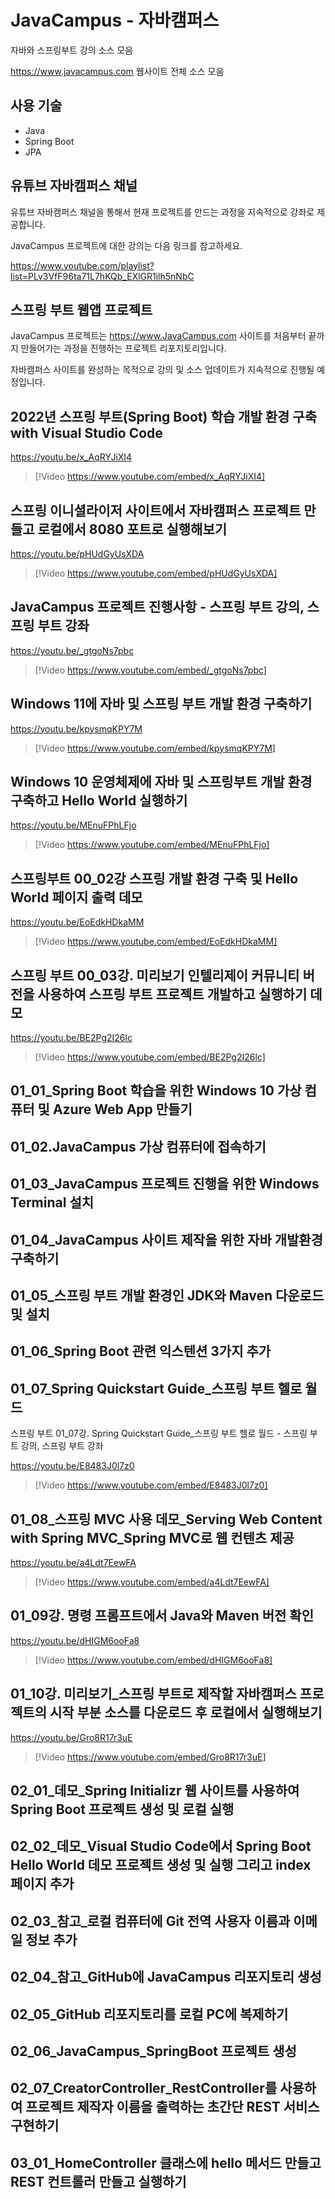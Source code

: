 # JavaCampus - 자바캠퍼스 

자바와 스프링부트 강의 소스 모음 

https://www.javacampus.com 웹사이트 전체 소스 모음

## 사용 기술

* Java
* Spring Boot
* JPA

## 유튜브 자바캠퍼스 채널

유튜브 자바캠퍼스 채널을 통해서 현재 프로젝트를 만드는 과정을 지속적으로 강좌로 제공합니다.

JavaCampus 프로젝트에 대한 강의는 다음 링크를 참고하세요.

https://www.youtube.com/playlist?list=PLv3VfF96ta71L7hKQb_EXlGR1ilh5nNbC

## 스프링 부트 웹앱 프로젝트

JavaCampus 프로젝트는 https://www.JavaCampus.com 사이트를 처음부터 끝까지 만들어가는 과정을 진행하는 프로젝트 리포지토리입니다.

자바캠퍼스 사이트를 완성하는 목적으로 강의 및 소스 업데이트가 지속적으로 진행될 예정입니다.


## 2022년 스프링 부트(Spring Boot) 학습 개발 환경 구축 with Visual Studio Code

https://youtu.be/x_AqRYJiXI4

> [!Video https://www.youtube.com/embed/x_AqRYJiXI4]


## 스프링 이니셜라이저 사이트에서 자바캠퍼스 프로젝트 만들고 로컬에서 8080 포트로 실행해보기

https://youtu.be/pHUdGyUsXDA

> [!Video https://www.youtube.com/embed/pHUdGyUsXDA]


## JavaCampus 프로젝트 진행사항 - 스프링 부트 강의, 스프링 부트 강좌

https://youtu.be/_gtgoNs7pbc

> [!Video https://www.youtube.com/embed/_gtgoNs7pbc]


## Windows 11에 자바 및 스프링 부트 개발 환경 구축하기

https://youtu.be/kpysmqKPY7M

> [!Video https://www.youtube.com/embed/kpysmqKPY7M]


## Windows 10 운영체제에 자바 및 스프링부트 개발 환경 구축하고 Hello World 실행하기

https://youtu.be/MEnuFPhLFjo

> [!Video https://www.youtube.com/embed/MEnuFPhLFjo]

## 스프링부트 00_02강 스프링 개발 환경 구축 및 Hello World 페이지 출력 데모

https://youtu.be/EoEdkHDkaMM

> [!Video https://www.youtube.com/embed/EoEdkHDkaMM]

## 스프링 부트 00_03강. 미리보기 인텔리제이 커뮤니티 버전을 사용하여 스프링 부트 프로젝트 개발하고 실행하기 데모

https://youtu.be/BE2Pg2I26lc

> [!Video https://www.youtube.com/embed/BE2Pg2I26lc]

## 01_01_Spring Boot 학습을 위한 Windows 10 가상 컴퓨터 및 Azure Web App 만들기

## 01_02.JavaCampus 가상 컴퓨터에 접속하기

## 01_03_JavaCampus 프로젝트 진행을 위한 Windows Terminal 설치

## 01_04_JavaCampus 사이트 제작을 위한 자바 개발환경 구축하기

## 01_05_스프링 부트 개발 환경인 JDK와 Maven 다운로드 및 설치

## 01_06_Spring Boot 관련 익스텐션 3가지 추가

## 01_07_Spring Quickstart Guide_스프링 부트 헬로 월드

스프링 부트 01_07강. Spring Quickstart Guide_스프링 부트 헬로 월드 - 스프링 부트 강의, 스프링 부트 강좌

https://youtu.be/E8483J0l7z0

> [!Video https://www.youtube.com/embed/E8483J0l7z0]

## 01_08_스프링 MVC 사용 데모_Serving Web Content with Spring MVC_Spring MVC로 웹 컨텐츠 제공

https://youtu.be/a4Ldt7EewFA

> [!Video https://www.youtube.com/embed/a4Ldt7EewFA]


## 01_09강. 명령 프롬프트에서 Java와 Maven 버전 확인

https://youtu.be/dHIGM6ooFa8

> [!Video https://www.youtube.com/embed/dHIGM6ooFa8]

## 01_10강. 미리보기_스프링 부트로 제작할 자바캠퍼스 프로젝트의 시작 부분 소스를 다운로드 후 로컬에서 실행해보기

https://youtu.be/Gro8R17r3uE

> [!Video https://www.youtube.com/embed/Gro8R17r3uE]

## 02_01_데모_Spring Initializr 웹 사이트를 사용하여 Spring Boot 프로젝트 생성 및 로컬 실행

## 02_02_데모_Visual Studio Code에서 Spring Boot Hello World 데모 프로젝트 생성 및 실행 그리고 index 페이지 추가

## 02_03_참고_로컬 컴퓨터에 Git 전역 사용자 이름과 이메일 정보 추가

## 02_04_참고_GitHub에 JavaCampus 리포지토리 생성

## 02_05_GitHub 리포지토리를 로컬 PC에 복제하기

## 02_06_JavaCampus_SpringBoot 프로젝트 생성

## 02_07_CreatorController_RestController를 사용하여 프로젝트 제작자 이름을 출력하는 초간단 REST 서비스 구현하기

## 03_01_HomeController 클래스에 hello 메서드 만들고 REST 컨트롤러 만들고 실행하기

